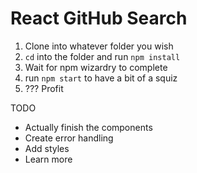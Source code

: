 # React GitHub Search

1. Clone into whatever folder you wish
2. `cd` into the folder and run `npm install`
3. Wait for npm wizardry to complete
4. run `npm start` to have a bit of a squiz
5. ??? Profit

TODO
* Actually finish the components
* Create error handling
* Add styles
* Learn more
